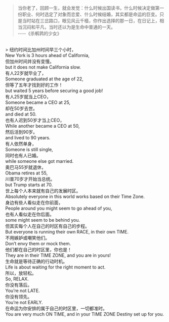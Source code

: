> 当你老了，回顾一生，就会发觉：什么时候出国读书，什么时候决定做第一份职业、何时选定了对象而恋爱、什么时候结婚，其实都是命运的巨变。只是当时站在三岔路口，眼见风云千樯，你作出选择的那一日，在日记上，相当沉闷和平凡，当时还以为是生命中普通的一天。
<br/>----《杀鹌鹑的少女》
<br/>
> 纽约时间比加州时间早三个小时，<br/>
  New York is 3 hours ahead of California,<br/>
  但加州时间并没有变慢。<br/>
  but it does not make California slow.<br/>
  有人22岁就毕业了，<br/>
  Someone graduated at the age of 22,<br/>
  但等了五年才找到好的工作！<br/>
  but waited 5 years before securing a good job!<br/>
  有人25岁就当上CEO，<br/>
  Someone became a CEO at 25,<br/>
  却在50岁去世。<br/>
  and died at 50.<br/>
  也有人迟到50岁才当上CEO，<br/>
  While another became a CEO at 50,<br/>
  然后活到90岁。<br/>
  and lived to 90 years.<br/>
  有人依然单身，<br/>
  Someone is still single,<br/>
  同时也有人已婚。<br/>
  while someone else got married.<br/>
  奥巴马55岁就退休，<br/>
  Obama retires at 55,<br/>
  川普70岁才开始当总统。<br/>
  but Trump starts at 70.<br/>
  世上每个人本来就有自己的发展时区。<br/>
  Absolutely everyone in this world works based on their Time Zone.<br/>
  身边有些人看似走在你前面，<br/>
  People around you might seem to go ahead of you,<br/>
  也有人看似走在你后面。<br/>
  some might seem to be behind you.<br/>
  但其实每个人在自己的时区有自己的步程。<br/>
  But everyone is running their own RACE, in their own TIME.<br/>
  不用嫉妒或嘲笑他们。<br/>
  Don’t envy them or mock them.<br/>
  他们都在自己的时区里，你也是！<br/>
  They are in their TIME ZONE, and you are in yours!<br/>
  生命就是等待正确的行动时机。<br/>
  Life is about waiting for the right moment to act.<br/>
  所以，放轻松。<br/>
  So, RELAX.<br/>
  你没有落后。<br/>
  You’re not LATE.<br/>
  你没有领先。<br/>
  You’re not EARLY.<br/>
  在命运为你安排的属于自己的时区里，一切都准时。<br/>
  You are very much ON TIME, and in your TIME ZONE Destiny set up for you.